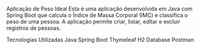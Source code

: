 Aplicação de Peso Ideal
Esta é uma aplicação desenvolvida em Java com Spring Boot que calcula o Índice de Massa Corporal (IMC) e classifica o peso de uma pessoa. A aplicação permite criar, listar, editar e excluir registros de pessoas.

Tecnologias Utilizadas
Java
Spring Boot
Thymeleaf
H2 Database
Postman
